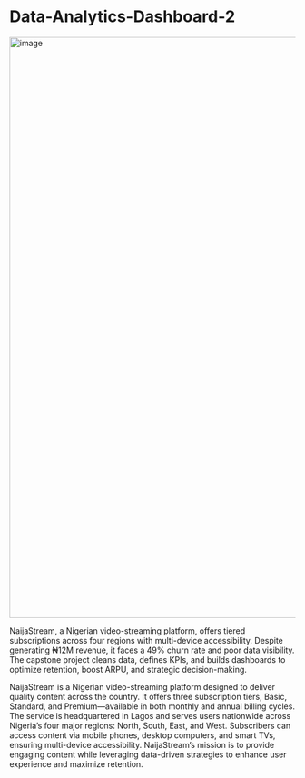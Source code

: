 # Data-Analytics-Dashboard-2

<img width="1536" height="1024" alt="image" src="https://github.com/user-attachments/assets/dc2a82e6-000a-49a6-8189-65a397ed86b0" />

NaijaStream, a Nigerian video-streaming platform, offers tiered subscriptions across four regions with multi-device accessibility. Despite generating ₦12M revenue, it faces a 49% churn rate and poor data visibility. The capstone project cleans data, defines KPIs, and builds dashboards to optimize retention, boost ARPU, and strategic decision-making.

NaijaStream is a Nigerian video-streaming platform designed to deliver quality content across the country. 
It offers three subscription tiers, Basic, Standard, and Premium—available in both monthly and annual billing cycles. 
The service is headquartered in Lagos and serves users nationwide across Nigeria’s four major regions: North, South, East, and West. 
Subscribers can access content via mobile phones, desktop computers, and smart TVs, ensuring multi-device accessibility. 
NaijaStream’s mission is to provide engaging content while leveraging data-driven strategies to enhance user experience and maximize retention.

